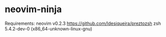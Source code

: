 # neovim-ninja

Requirements:
neovim v0.2.3
https://github.com/ldesiqueira/preztozsh 
zsh 5.4.2-dev-0 (x86_64-unknown-linux-gnu)
